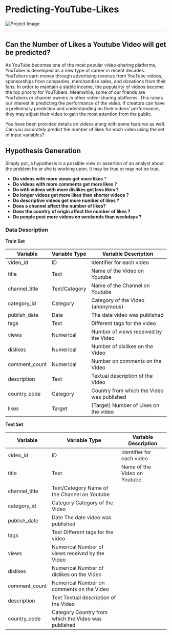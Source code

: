 # Predicting-YouTube-Likes
 
![Project Image](https://www.techinexpert.com/wp-content/uploads/2019/05/buy-youtube-likes_dd9e56d7-2c6e-457f-b8a9-0a25d4913999.jpg)

---

## Can the Number of Likes a Youtube Video will get be predicted?
As YouTube becomes one of the most popular video-sharing platforms, YouTuber is developed as a new type of career in recent decades. YouTubers earn money through advertising revenue from YouTube videos, sponsorships from companies, merchandise sales, and donations from their fans. In order to maintain a stable income, the popularity of videos become the top priority for YouTubers. Meanwhile, some of our friends are YouTubers or channel owners in other video-sharing platforms. This raises our interest in predicting the performance of the video. If creators can have a preliminary prediction and understanding on their videos’ performance, they may adjust their video to gain the most attention from the public.
 
You have been provided details on videos along with some features as well. Can you accurately predict the number of likes for each video using the set of input variables?

## Hypothesis Generation
Simply put, a hypothesis is a possible view or assertion of an analyst about the problem he or she is working upon. It may be true or may not be true.
* **Do videos with more views get more likes** ?
* **Do videos with more comments get more likes ?**
* **Do with videos with more dislikes get less likes ?**
* **Do longer videos get more likes than shorter videos ?**
* **Do descriptive videos get more number of likes ?**
* **Does a channel affect the number of likes?**
* **Does the country of origin affect the number of likes ?**
* **Do people post more videos on weekends than weekdays ?**

### Data Description
**Train Set** 

|Variable |Variable Type |Variable Description |
| -------- | ------------- | -------------------- |
| video_id |	ID           	| Identifier for each video |
| title   	| Text          |	Name of the Video on Youtube |
| channel_title |	Text/Category |	Name of the Channel on Youtube |
| category_id	| Category |	Category of the Video (anonymous)|
publish_date	| Date |	The date video was published |
|tags |	Text	| Different tags for the video |
| views |	Numerical |	Number of views received by the Video |
| dislikes	| Numerical	| Number of dislikes on the Video |
| comment_count |	Numerical	| Number on comments on the Video |
| description |	Text	| Textual description of the Video |
| country_code |	Category	| Country from which the Video was published |
| likes	| Target	| (Target) Number of Likes on the video |


**Test Set**

|Variable	| Variable Type |	Variable Description |
|---------|---------------|----------------------|
|video_id |	ID	| Identifier for each video |
|title	| Text	| Name of the Video on Youtube |
|channel_title |	Text/Category	Name of the Channel on Youtube |
|category_id	| Category	Category of the Video |
|publish_date |	Date	The date video was published |
|tags	| Text	Different tags for the video |
|views	| Numerical	Number of views received by the Video |
|dislikes	| Numerical	Number of dislikes on the Video |
|comment_count |	Numerical	Number on comments on the Video |
|description |	Text	Textual description of the Video |
|country_code |	Category	Country from which the Video was published |

